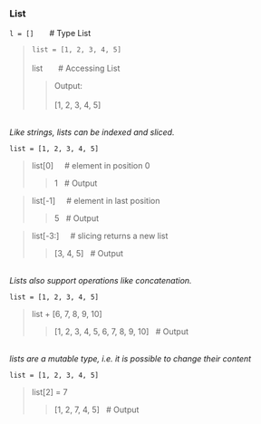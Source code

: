 ### List

`l = []` &nbsp; &nbsp; &nbsp; # Type List  

>`list = [1, 2, 3, 4, 5]`  
>&nbsp;  
>list &nbsp; &nbsp; &nbsp; # Accessing List
>>Output:  
>>&nbsp;  
>>[1, 2, 3, 4, 5]

&nbsp;  
*Like strings, lists can be indexed and sliced.*

`list = [1, 2, 3, 4, 5]`

>list[0] &nbsp; &nbsp; # element in position 0
>>1  &nbsp; # Output

>list[-1]  &nbsp; &nbsp; # element in last position
>>5 &nbsp; # Output

>list[-3:] &nbsp; &nbsp;  # slicing returns a new list
>>[3, 4, 5] &nbsp; # Output

&nbsp;  
*Lists also support operations like concatenation.*

`list = [1, 2, 3, 4, 5]`  

>list + [6, 7, 8, 9, 10]
>>[1, 2, 3, 4, 5, 6, 7, 8, 9, 10] &nbsp; # Output

&nbsp;  
*lists are a mutable type, i.e. it is possible to change their content*  

`list = [1, 2, 3, 4, 5]`

>list[2] = 7
>>[1, 2, 7, 4, 5] &nbsp; # Output
